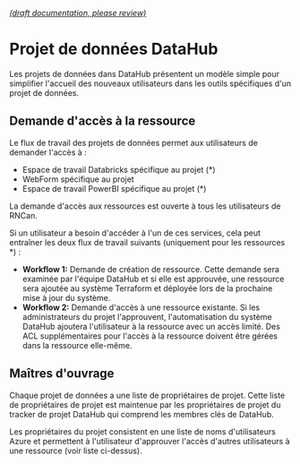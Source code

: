 [_metadata_: remarks]:- "Automatically translated with DeepL. From: /UserGuide/Datahub-Data-Project.md"

[_(draft documentation, please review)_](/UserGuide/Datahub-Data-Project.md)

# Projet de données DataHub

Les projets de données dans DataHub présentent un modèle simple pour simplifier l'accueil des nouveaux utilisateurs dans les outils spécifiques d'un projet de données.

## Demande d'accès à la ressource

Le flux de travail des projets de données permet aux utilisateurs de demander l'accès à :
- Espace de travail Databricks spécifique au projet (*)
- WebForm spécifique au projet
- Espace de travail PowerBI spécifique au projet (*)

La demande d'accès aux ressources est ouverte à tous les utilisateurs de RNCan.

Si un utilisateur a besoin d'accéder à l'un de ces services, cela peut entraîner les deux flux de travail suivants (uniquement pour les ressources *) :
- **Workflow 1:** Demande de création de ressource. Cette demande sera examinée par l'équipe DataHub et si elle est approuvée, une ressource sera ajoutée au système Terraform et déployée lors de la prochaine mise à jour du système.
- **Workflow 2:** Demande d'accès à une ressource existante. Si les administrateurs du projet l'approuvent, l'automatisation du système DataHub ajoutera l'utilisateur à la ressource avec un accès limité. Des ACL supplémentaires pour l'accès à la ressource doivent être gérées dans la ressource elle-même.

## Maîtres d'ouvrage

Chaque projet de données a une liste de propriétaires de projet. Cette liste de propriétaires de projet est maintenue par les propriétaires de projet du tracker de projet DataHub qui comprend les membres clés de DataHub.

Les propriétaires du projet consistent en une liste de noms d'utilisateurs Azure et permettent à l'utilisateur d'approuver l'accès d'autres utilisateurs à une ressource (voir liste ci-dessus).
